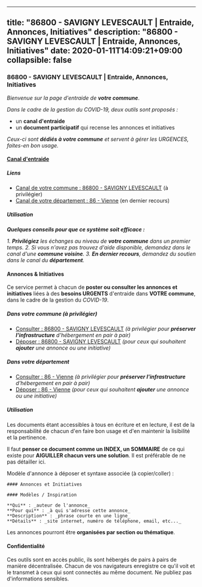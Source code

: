 
---
title: "86800 - SAVIGNY LEVESCAULT | Entraide, Annonces, Initiatives"
description: "86800 - SAVIGNY LEVESCAULT | Entraide, Annonces, Initiatives"
date: 2020-01-11T14:09:21+09:00
collapsible: false
---

### 86800 - SAVIGNY LEVESCAULT | Entraide, Annonces, Initiatives

_Bienvenue sur la page d'entraide de **votre commune**_.

_Dans le cadre de la gestion du COVID-19, deux outils sont proposés :_

- un **canal d'entraide**
- un **document participatif** qui recense les annonces et initiatives

_Ceux-ci sont **dédiés à votre commune** et servent à gérer les URGENCES, faites-en bon usage._

#### [Canal d'entraide](https://entraide.stopcoronavirus.tech/#/channel/86800_savigny-levescault)

##### Liens

- [Canal de votre commune : 86800 	- SAVIGNY LEVESCAULT](https://entraide.stopcoronavirus.tech/#/channel/86800_savigny-levescault) (à privilégier)
- [Canal de votre département : 86 	- Vienne](https://entraide.stopcoronavirus.tech/#/channel/86_vienne) (en dernier recours)

##### Utilisation

_**Quelques conseils pour que ce système soit efficace :**_

_1. **Privilégiez** les échanges au niveau de **votre commune** dans un premier temps._
_2. Si vous n'avez pas trouvez d'aide disponible, demandez dans le canal d'une **commune voisine**._
_3. **En dernier recours**, demandez du soutien dans le canal du **département**._

#### Annonces & Initiatives


Ce service permet à chacun de **poster ou consulter les annonces et initiatives** liées à des **besoins
URGENTS** d'entraide dans **VOTRE commune**, dans le cadre de la gestion du _COVID-19_.

##### Dans votre commune (à privilégier)

- [Consulter : 86800 	- SAVIGNY LEVESCAULT](https://docs.stopcoronavirus.tech/r/markdown/86800_savigny-levescault/4XTTMEQ4ehyTmZ1Zw97cyBCpVJzNYVDW7uantsvSMFF88hf2G) _(à privilégier pour **préserver l'infrastructure** d'hébergement en pair à pair)_
- [Déposer : 86800 	- SAVIGNY LEVESCAULT](https://docs.stopcoronavirus.tech/w/markdown/86800_savigny-levescault/4XTTMEQ4ehyTmZ1Zw97cyBCpVJzNYVDW7uantsvSMFF88hf2G-K3TgUvpCDRZF3t9tyWo8Ttptn21CbK2Ea9bzorvfFjKTwfYNAEZwp63gGy8AynFsW7eCMLNwU1LiWsHGMkaP2iaCkyPzNbromMnnzGt9WqUjWWqPUqcGgZJ8QfB597Vawiquh8ik) _(pour ceux qui souhaitent **ajouter** une annonce ou une initiative)_

##### Dans votre département

- [Consulter : 86 	- Vienne](https://docs.stopcoronavirus.tech/r/markdown/86_vienne/4XTTM6ebPnpM89vyqGX616RZRjEbGpJ8VDNVdSCrMHCb86ALN) _(à privilégier pour **préserver l'infrastructure** d'hébergement en pair à pair)_
- [Déposer : 86 	- Vienne](https://docs.stopcoronavirus.tech/w/markdown/86_vienne/4XTTM6ebPnpM89vyqGX616RZRjEbGpJ8VDNVdSCrMHCb86ALN-K3TgUEmU2PzobkNvYrNtR4DXtgm1qYeknzdEZmszmUFpRSMDjV62q8xZv1nUQEJqGnnT9H399N9TnzZMyT3rgAM3pHPbqGxVD33vWNzCSkbf2kxHwBfenpixiJuwbWaCBERwmNeA) _(pour ceux qui souhaitent **ajouter** une annonce ou une initiative)_


##### Utilisation

Les documents étant accessibles à tous en écriture et en lecture, il est de la
responsabilité de chacun d'en faire bon usage et d'en maintenir la lisibilité
et la pertinence.

Il faut **penser ce document comme un INDEX, un SOMMAIRE** de ce qui existe
pour **AIGUILLER chacun vers une solution**. Il est préférable de ne pas détailler ici.

Modèle d'annonce à déposer et syntaxe associée (à copier/coller) :

    #### Annonces et Initiatives

    #### Modèles / Inspiration

    **Qui** : _auteur de l'annonce_
    **Pour qui** : _à qui s'adresse cette annonce_
    **Description** : _phrase courte en une ligne_
    **Détails** : _site internet, numéro de téléphone, email, etc..._


Les annonces pourront être **organisées par section ou thématique**.

#### Confidentialité

Ces outils sont en accès public, ils sont hébergés de pairs à pairs de manière décentralisée.
Chacun de vos navigateurs enregistre ce qu'il voit et le transmet à ceux qui sont connectés au même document.
Ne publiez pas d'informations sensibles.
